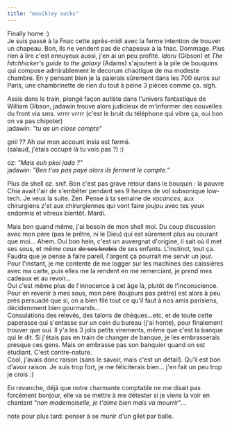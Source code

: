 ```yaml
---
title: "mon(k)ey sucks"
---
```


Finally home :)  
Je suis passé à la Fnac cette après-midi avec la ferme intention de trouver un
chapeau. Bon, ils ne vendent pas de chapeaux à la fnac. Dommage. Plus rien à
lire c'est ennuyeux aussi, j'en ai un peu profité. _Idoru_ (Gibson) et _The
hitchhicker's guide to the galaxy_ (Adams) s'ajoutent à la pile de bouquins
qui compose admirablement le decorum chaotique de ma modeste chambre. En y
pensant bien je la paierais sûrement dans les 700 euros sur Paris, une
chambrinette de rien du tout à peine 3 pièces comme ça. sigh.

Assis dans le train, plongé façon autiste dans l'univers fantastique de
William Gibson, jadawin trouve alors judicieux de m'informer des nouvelles du
front via sms. vrrrr vrrrr (c'est le bruit du téléphone qui vibre ça, oui bon
on va pas chipoter)  
jadawin: _"tu as un close compte"_

gnii ?? Ah oui mon account insia est fermé.  
(salaud, j'étais occupé là tu vois pas ?) :)

oz: _"Mais euh pkoi jada ?"_  
jadawin: _"Ben t'as pas payé alors ils ferment le compte."_

Plus de shell oz. snif. Bon c'est pas grave retour dans le bouquin : la pauvre
Chia avait l'air de s'embêter pendant ses 9 heures de vol subsonique low-tech.
Je veux la suite. Zen. Pense à ta semaine de _vacances_, aux chirurgiens z'et
aux chirurgiennes qui vont faire joujou avec tes yeux endormis et vitreux
bientôt. Mardi.

Mais bon quand même, j'ai besoin de mon shell moi. Du coup discussion avec mon
père (pas le prêtre, ni le Dieu) qui est sûrement plus au courant que moi...
Ahem. Oui bon hein, c'est un auvergnat d'origine, il sait où il met ses sous,
et même ceux <s>de ses brebis</s> de ses enfants. L'instinct, tout ça. Faudra
que je pense à faire pareil, l'argent ça pourrait me servir un jour. Pour
l'instant, je me contente de me logger sur les machines des caissières avec ma
carte, puis elles me la rendent en me remerciant, je prend mes cadeaux et au
revoir...  
Oui c'est même plus de l'innocence à cet âge là, plutôt de l'inconscience.
Pour en revenir à mes sous, mon père (toujours pas prêtre) est alors à peu
près persuadé que si, on a bien filé tout ce qu'il faut à nos amis parisiens,
décidemment bien gourmands...  
Consulations des relevés, des talons de chèques...etc, et de toute cette
paperasse qui s'entasse sur un coin du bureau (j'ai honte), pour finalement
trouver que oui. Il y'a les 3 jolis petits virements, même que c'est la banque
qui le dit. Si j'étais pas en train de changer de banque, je les embrasserais
presque ces gens. Mais on embrasse pas son banquier quand on est étudiant.
C'est contre-nature.  
Cool, j'avais donc raison (sans le savoir, mais c'est un détail). Qu'il est
bon d'avoir raison. Je suis trop fort, je me féliciterais bien... j'en fait un
peu trop je crois :)

En revanche, déjà que notre charmante comptable ne me disait pas forcément
bonjour, elle va se mettre à me détester si je viens la voir en chantant "_non
mademoiselle, je t'aime bien mais va mourrir_"...

note pour plus tard: penser à se munir d'un gilet par balle.


